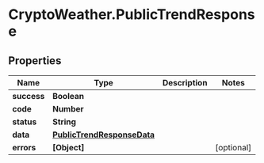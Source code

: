 # CryptoWeather.PublicTrendResponse

## Properties
Name | Type | Description | Notes
------------ | ------------- | ------------- | -------------
**success** | **Boolean** |  | 
**code** | **Number** |  | 
**status** | **String** |  | 
**data** | [**PublicTrendResponseData**](PublicTrendResponseData.md) |  | 
**errors** | **[Object]** |  | [optional] 


